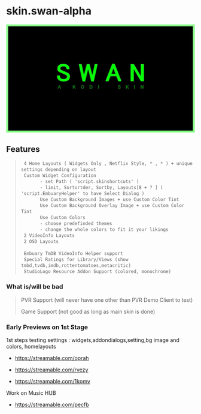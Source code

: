 # skin.swan-alpha
<img src='./resources/fanart.jpg'>

## Features
>
>      4 Home Layouts ( Widgets Only , Netflix Style, * , * ) + unique settings depending on layout
>      Custom Widget Configuration 
>            - set Path ( 'script.skinshortcuts' )
>            - limit, Sortortder, Sortby, Layouts[8 + ? ] ( 'script.EmbuaryHelper' to have Select Dialog )
>            Use Custom Background Images + use Custom Color Tint
>            Use Custom Background Overlay Image + use Custom Color Tint
>            Use Custom Colors
>            - choose predefinded themes
>            - change the whole colors to fit it your likings
>      2 VideoInfo Layouts
>      2 OSD Layouts
>      
>      Embuary TmDB VideoInfo Helper support
>      Special Ratings for Library/Views (show tmbd,tvdb,imdb,rottentomatoes,metacritic)
>      StudioLogo Resource Addon Support (colored, monochrome)
		
### What is/will be bad
>	PVR Support (will never have one other than PVR Demo Client to test)
>	
>	Game Support (not good as long as main skin is done)

### Early Previews on 1st Stage
1st steps testing settings : widgets,addondialogs,setting,bg image and colors, homelayouts
- https://streamable.com/oprah

- https://streamable.com/rvezy

- https://streamable.com/1kpmv


Work on Music HUB
- https://streamable.com/pecfb
